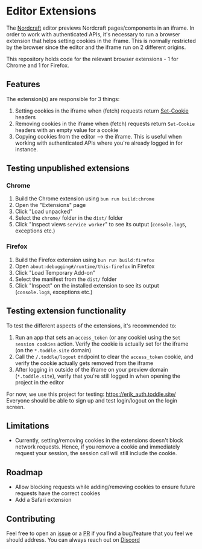# Editor Extensions

The [Nordcraft](https://nordcraft.com?utm_source=github) editor previews Nordcraft pages/components in an iframe. In order to work with authenticated APIs, it's necessary to run a browser extension that helps setting cookies in the iframe. This is normally restricted by the browser since the editor and the iframe run on 2 different origins.

This repository holds code for the relevant browser extensions - 1 for Chrome and 1 for Firefox.

## Features

The extension(s) are responsible for 3 things:

1. Setting cookies in the iframe when (fetch) requests return [Set-Cookie](https://developer.mozilla.org/en-US/docs/Web/HTTP/Headers/Set-Cookie) headers
2. Removing cookies in the iframe when (fetch) requests return `Set-Cookie` headers with an empty value for a cookie
3. Copying cookies from the editor --> the iframe. This is useful when working with authenticated APIs where you're already logged in for instance.

## Testing unpublished extensions

### Chrome

1. Build the Chrome extension using `bun run build:chrome`
2. Open the "Extensions" page
3. Click "Load unpacked"
4. Select the `chrome/` folder in the `dist/` folder
5. Click "Inspect views `service worker`" to see its output (`console.log`s, exceptions etc.)

### Firefox

1. Build the Firefox extension using `bun run build:firefox`
2. Open `about:debugging#/runtime/this-firefox` in Firefox
3. Click "Load Temporary Add-on"
4. Select the manifest from the `dist/` folder
5. Click "Inspect" on the installed extension to see its output (`console.log`s, exceptions etc.)

## Testing extension functionality

To test the different aspects of the extensions, it's recommended to:

1. Run an app that sets an `access_token` (or any cookie) using the `Set session cookies` action. Verify the cookie is actually set for the iframe (on the `*.toddle.site` domain)
2. Call the `/.toddle/logout` endpoint to clear the `access_token` cookie, and verify the cookie actually gets removed from the iframe
3. After logging in outside of the iframe on your preview domain (`*.toddle.site`), verify that you're still logged in when opening the project in the editor

For now, we use this project for testing: https://erik_auth.toddle.site/
Everyone should be able to sign up and test login/logout on the login screen.

## Limitations

- Currently, setting/removing cookies in the extensions doesn't block network requests. Hence, if you remove a cookie and immediately request your session, the session call will still include the cookie.

## Roadmap

- Allow blocking requests while adding/removing cookies to ensure future requests have the correct cookies
- Add a Safari extension

## Contributing

Feel free to open an [issue](/issues) or a [PR](/pulls) if you find a bug/feature that you feel we should address. You can always reach out on [Discord](https://discord.com/invite/QcFjjXU3E7)
